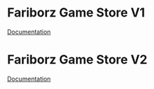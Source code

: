 # Fariborz Game Store V1
[Documentation](https://docs.google.com/document/d/1OahsSH1X6MmyersdhQ8q5-EWvrjDK_4ZxnWIyzjKmF4/edit?usp=sharing)
# Fariborz Game Store V2
[Documentation](https://docs.google.com/document/d/1OahsSH1X6MmyersdhQ8q5-EWvrjDK_4ZxnWIyzjKmF4/edit?usp=sharing)
